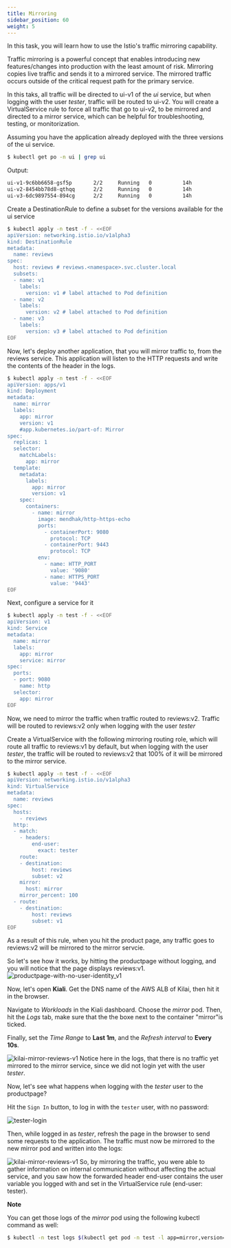 ```yaml
---
title: Mirroring
sidebar_position: 60
weight: 5
---
```


In this task, you will learn how to use the Istio's traffic mirroring capability.

Traffic mirroring is a powerful concept that enables introducing new features/changes into production with the least amount of risk. Mirroring copies live traffic and sends it to a mirrored service. The mirrored traffic occurs outside of the critical request path for the primary service.

In this taks, all traffic will be directed to ui-v1 of the *ui* service, but when logging with the user *tester*, traffic will be routed to ui-v2. You will create a VirtualService rule to force all traffic that go to ui-v2, to be mirrored and directed to a mirror service, which can be helpful for troubleshooting, testing, or monitorization.

Assuming you have the application already deployed with the three versions of the ui service.

```bash
$ kubectl get po -n ui | grep ui
```

Output:
```bash
ui-v1-9c6bb6658-gsf5p       2/2     Running   0          14h
ui-v2-8454bb78d8-qthqq      2/2     Running   0          14h
ui-v3-6dc9897554-894cg      2/2     Running   0          14h
```

Create a DestinationRule to define a subset for the versions available for the ui service
```bash
$ kubectl apply -n test -f - <<EOF
apiVersion: networking.istio.io/v1alpha3
kind: DestinationRule
metadata:
  name: reviews
spec:
  host: reviews # reviews.<namespace>.svc.cluster.local
  subsets: 
  - name: v1
    labels:
      version: v1 # label attached to Pod definition
  - name: v2
    labels:
      version: v2 # label attached to Pod definition
  - name: v3
    labels:
      version: v3 # label attached to Pod definition
EOF
```

Now, let's deploy another application, that you will mirror traffic to, from the reviews service. This application will listen to the HTTP requests and write the contents of the header in the logs.
```bash
$ kubectl apply -n test -f - <<EOF
apiVersion: apps/v1
kind: Deployment
metadata:
  name: mirror
  labels:
    app: mirror
    version: v1
    #app.kubernetes.io/part-of: Mirror
spec:
  replicas: 1
  selector:
    matchLabels:
      app: mirror
  template:
    metadata:
      labels:
        app: mirror
        version: v1
    spec:
      containers:
        - name: mirror
          image: mendhak/http-https-echo
          ports:
            - containerPort: 9080
              protocol: TCP
            - containerPort: 9443
              protocol: TCP
          env:
            - name: HTTP_PORT
              value: '9080'
            - name: HTTPS_PORT
              value: '9443'
EOF
```

Next, configure a service for it
```bash
$ kubectl apply -n test -f - <<EOF
apiVersion: v1
kind: Service
metadata:
  name: mirror
  labels:
    app: mirror
    service: mirror
spec:
  ports:
  - port: 9080
    name: http
  selector:
    app: mirror
EOF
```

Now, we need to mirror the traffic when traffic routed to reviews:v2. Traffic will be routed to reviews:v2 only when logging with the user *tester* 

Create a VirtualService with the following mirroring routing role, which will route all traffic to reviews:v1 by default, but when logging with the user *tester*, the traffic will be routed to reviews:v2 that 100% of it will be mirrored to the mirror service.
```bash
$ kubectl apply -n test -f - <<EOF
apiVersion: networking.istio.io/v1alpha3
kind: VirtualService
metadata:
  name: reviews
spec:
  hosts:
    - reviews
  http:
  - match:
    - headers:
        end-user:
          exact: tester
    route:
    - destination:
        host: reviews
        subset: v2
    mirror:
      host: mirror
    mirror_percent: 100
  - route:
    - destination:
        host: reviews
        subset: v1
EOF
```

As a result of this rule, when you hit the product page, any traffic goes to reviews:v2 will be mirrored to the mirror servcie.


So let's see how it works, by hitting the productpage without logging, and you will notice that the page displays reviews:v1.
![productpage-with-no-user-identity_v1](../assets/productpage-with-no-user-identity_v1.png)

Now, let's open **Kiali**. Get the DNS name of the AWS ALB of Kilai, then hit it in the browser.

Navigate to *Workloads* in the Kiali dashboard. Choose the *mirror* pod. Then, hit the *Logs* tab, make sure that the the boxe next to the container "mirror"is ticked. 

Finally, set the *Time Range* to **Last 1m**, and the *Refresh interval* to **Every 10s**.

![kilai-mirror-reviews-v1](../assets/kilai-mirror-reviews-v1.png)
Notice here in the logs, that there is no traffic yet mirrored to the mirror service, since we did not login yet with the user *tester*.

Now, let's see what happens when logging with the *tester* user to the productpage?

Hit the `Sign In` button, to log in with the `tester` user, with no password:

![tester-login](../assets/tester-login.png)

Then, while logged in as *tester*, refresh the page in the browser to send some requests to the application. The traffic must now be mirrored to the new mirror pod and written into the logs:

![kilai-mirror-reviews-v1](../assets/kilai-mirror-reviews-v2.png)
So, by mirroring the traffic, you were able to gather information on internal communication without affecting the actual service, and you saw how the forwarded header end-user contains the user variable you logged with and set in the VirtualService rule (end-user: tester).


**__Note__**

You can get those logs of the *mirror* pod using the following kubectl command as well:
```bash
$ kubectl -n test logs $(kubectl get pod -n test -l app=mirror,version=v1 -o jsonpath="{.items[0].metadata.name}") -c mirror -f
```
